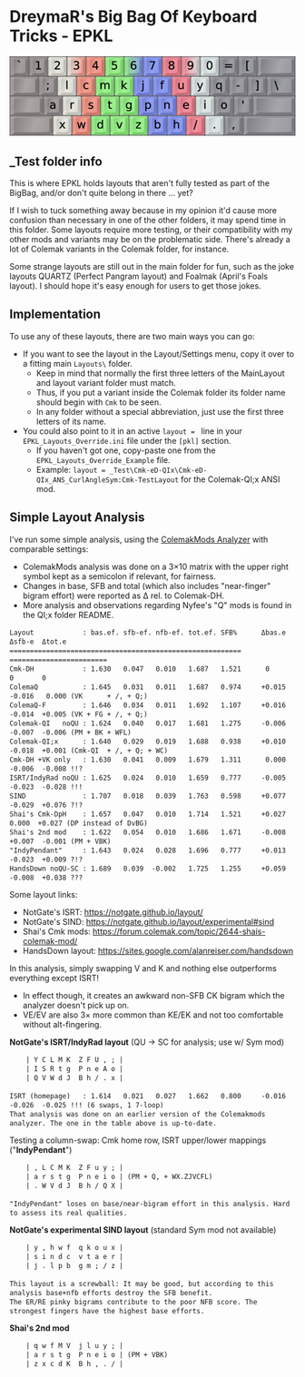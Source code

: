 DreymaR's Big Bag Of Keyboard Tricks - EPKL
===========================================

![EPKL help image for the test layout Colemak-QI;x](Cmk-eD-QIx/Colemak-QIx_ANS-CAS_EPKL.png)  
  

_Test folder info
-----------------
This is where EPKL holds layouts that aren't fully tested as part of the BigBag, and/or don't quite belong in there ... yet?

If I wish to tuck something away because in my opinion it'd cause more confusion than necessary in one of the other folders, it may spend time in this folder. 
Some layouts require more testing, or their compatibility with my other mods and variants may be on the problematic side. There's already a lot of Colemak variants in the Colemak folder, for instance.

Some strange layouts are still out in the main folder for fun, such as the joke layouts QUARTZ (Perfect Pangram layout) and Foalmak (April's Foals layout). I should hope it's easy enough for users to get those jokes.
  

Implementation
--------------
To use any of these layouts, there are two main ways you can go:
- If you want to see the layout in the Layout/Settings menu, copy it over to a fitting main `Layouts\` folder.
    - Keep in mind that normally the first three letters of the MainLayout and layout variant folder must match.
    - Thus, if you put a variant inside the Colemak folder its folder name should begin with `Cmk` to be seen. 
    - In any folder without a special abbreviation, just use the first three letters of its name.
- You could also point to it in an active `layout = ` line in your `EPKL_Layouts_Override.ini` file under the `[pkl]` section. 
    - If you haven't got one, copy-paste one from the `EPKL_Layouts_Override_Example` file.
    - Example: `layout = _Test\Cmk-eD-QIx\Cmk-eD-QIx_ANS_CurlAngleSym:Cmk-TestLayout` for the Colemak-QI;x ANSI mod.
  

Simple Layout Analysis
----------------------
I've run some simple analysis, using the [ColemakMods Analyzer][CmmAna] with comparable settings:
- ColemakMods analysis was done on a 3×10 matrix with the upper right symbol kept as a semicolon if relevant, for fairness.
- Changes in base, SFB and total (which also includes "near-finger" bigram effort) were reported as Δ rel. to Colemak-DH.
- More analysis and observations regarding Nyfee's "Q" mods is found in the QI;x folder README.
  

```
Layout            : bas.ef. sfb-ef. nfb-ef. tot.ef. SFB%      Δbas.e  Δsfb-e  Δtot.e
=========================================================    ========================
Cmk-DH            : 1.630   0.047   0.010   1.687   1.521      0       0       0
ColemaQ           : 1.645   0.031   0.011   1.687   0.974     +0.015  -0.016   0.000 (VK      + /, + Q;)
ColemaQ-F         : 1.646   0.034   0.011   1.692   1.107     +0.016  -0.014  +0.005 (VK + FG + /, + Q;)
Colemak-QI   noQU : 1.624   0.040   0.017   1.681   1.275     -0.006  -0.007  -0.006 (PM + BK + WFL)
Colemak-QI;x      : 1.640   0.029   0.019   1.688   0.938     +0.010  -0.018  +0.001 (Cmk-QI  + /, + Q; + WC)
Cmk-DH +VK only   : 1.630   0.041   0.009   1.679   1.311      0.000  -0.006  -0.008 !!?
ISRT/IndyRad noQU : 1.625   0.024   0.010   1.659   0.777     -0.005  -0.023  -0.028 !!!
SIND              : 1.707   0.018   0.039   1.763   0.598     +0.077  -0.029  +0.076 ?!?
Shai's Cmk-DpH    : 1.657   0.047   0.010   1.714   1.521     +0.027   0.000  +0.027 (DP instead of DvBG)
Shai's 2nd mod    : 1.622   0.054   0.010   1.686   1.671     -0.008  +0.007  -0.001 (PM + VBK)
"IndyPendant"     : 1.643   0.024   0.028   1.696   0.777     +0.013  -0.023  +0.009 ?!?
HandsDown noQU-SC : 1.689   0.039  -0.002   1.725   1.255     +0.059  -0.008  +0.038 ???
```

Some layout links:
- NotGate's ISRT: https://notgate.github.io/layout/
- NotGate's SIND: https://notgate.github.io/layout/experimental#sind
- Shai's Cmk mods: https://forum.colemak.com/topic/2644-shais-colemak-mod/
- HandsDown layout: https://sites.google.com/alanreiser.com/handsdown
  

In this analysis, simply swapping V and K and nothing else outperforms everything except ISRT!
- In effect though, it creates an awkward non-SFB CK bigram which the analyzer doesn't pick up on.
- VE/EV are also 3× more common than KE/EK and not too comfortable without alt-fingering.
  

**NotGate's ISRT/IndyRad layout** (QU -> SC for analysis; use w/ Sym mod)
```
    | Y C L M K  Z F U , ; |
    | I S R t g  P n e A o |
    | Q V W d J  B h / . x |

ISRT (homepage)   : 1.614   0.021   0.027   1.662   0.800     -0.016  -0.026  -0.025 !!! (6 swaps, 1 7-loop)
That analysis was done on an earlier version of the Colemakmods analyzer. The one in the table above is up-to-date.
```

Testing a column-swap: Cmk home row, ISRT upper/lower mappings ("**IndyPendant**")
```
    | , L C M K  Z F u y ; |
    | a r s t g  P n e i o | (PM + Q, + WX.ZJVCFL)
    | . W V d J  B h / Q X |

"IndyPendant" loses on base/near-bigram effort in this analysis. Hard to assess its real qualities.
```

**NotGate's experimental SIND layout** (standard Sym mod not available)
```
    | y , h w f  q k o u x |
    | s i n d c  v t a e r |
    | j . l p b  g m ; / z |

This layout is a screwball: It may be good, but according to this analysis base+nfb efforts destroy the SFB benefit.
The ER/RE pinky bigrams contribute to the poor NFB score. The strongest fingers have the highest base efforts.
```

**Shai's 2nd mod**
```
    | q w f M V  j l u y ; |
    | a r s t g  P n e i o | (PM + VBK)
    | z x c d K  B h , . / |
```


[CmmAna]: https://colemakmods.github.io/mod-dh/analyze.html (Colemakmods Analyzer)
